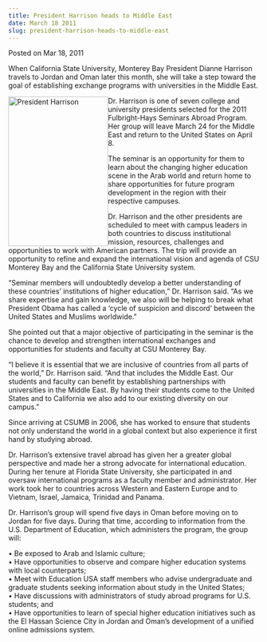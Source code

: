 ```yaml
---
title: President Harrison heads to Middle East
date: March 18 2011
slug: president-harrison-heads-to-middle-east
---
```


 



<span class="date">Posted on Mar 18, 2011    </span>
<p>When California State University, Monterey Bay President Dianne
Harrison travels to Jordan and Oman later this month, she will take
a step toward the goal of establishing exchange programs with
universities in the Middle East.</p>
<p><img alt="President Harrison" src="https://news.csumb.edu/sites/default/files/65/attachments/news/images/harrison1_sm.jpg" style="float:left; width:200px; height:300px">Dr. Harrison is one
of seven college and university presidents selected for the 2011
Fulbright-Hays Seminars Abroad Program. Her group will leave March
24 for the Middle East and return to the United States on April
8.</img></p>
<p>The seminar is an opportunity for them to learn about the
changing higher education scene in the Arab world and return home
to share opportunities for future program development in the region
with their respective campuses.</p>
<p>Dr. Harrison and the other presidents are scheduled to meet with
campus leaders in both countries to discuss institutional mission,
resources, challenges and opportunities to work with American
partners. The trip will provide an opportunity to refine and expand
the international vision and agenda of CSU Monterey Bay and the
California State University system.</p>
<p>&#x201C;Seminar members will undoubtedly develop a better understanding
of these countries&#x2019; institutions of higher education,&#x201D; Dr. Harrison
said. &#x201C;As we share expertise and gain knowledge, we also will be
helping to break what President Obama has called a &#x2018;cycle of
suspicion and discord&#x2019; between the United States and Muslims
worldwide.&quot;</p>
<p>She pointed out that a major objective of participating in the
seminar is the chance to develop and strengthen international
exchanges and opportunities for students and faculty at CSU
Monterey Bay.</p>
<p>&#x201C;I believe it is essential that we are inclusive of countries
from all parts of the world,&#x201D; Dr. Harrison said. &#x201C;And that includes
the Middle East. Our students and faculty can benefit by
establishing partnerships with universities in the Middle East. By
having their students come to the United States and to California
we also add to our existing diversity on our campus.&quot;</p>
<p>Since arriving at CSUMB in 2006, she has worked to ensure that
students not only understand the world in a global context but also
experience it first hand by studying abroad.</p>
<p>Dr. Harrison&#x2019;s extensive travel abroad has given her a greater
global perspective and made her a strong advocate for international
education. During her tenure at Florida State University, she
participated in and oversaw international programs as a faculty
member and administrator. Her work took her to countries across
Western and Eastern Europe and to Vietnam, Israel, Jamaica,
Trinidad and Panama.</p>
<p>Dr. Harrison&#x2019;s group will spend five days in Oman before moving
on to Jordan for five days. During that time, according to
information from the U.S. Department of Education, which
administers the program, the group will:</p>
<p>&#x2022; Be exposed to Arab and Islamic culture;<br>
&#x2022; Have opportunities to observe and compare higher education
systems with local counterparts;<br>
&#x2022; Meet with Education USA staff members who advise undergraduate
and graduate students seeking information about study in the United
States;<br>
&#x2022; Have discussions with administrators of study abroad programs for
U.S. students; and<br>
&#x2022; Have opportunities to learn of special higher education
initiatives such as the El Hassan Science City in Jordan and Oman&#x2019;s
development of a unified online admissions system.</br></br></br></br></p>





```
